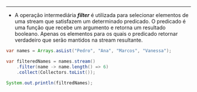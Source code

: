 ___
- A operação intermediária ***filter*** é utilizada para selecionar elementos de uma stream que satisfazem um determinado predicado. O predicado é uma função que recebe um argumento e retorna um resultado booleano. Apenas os elementos para os quais o predicado retornar verdadeiro que serão mantidos na stream resultante.
```java
var names = Arrays.asList("Pedro", "Ana", "Marcos", "Vanessa");

var filteredNames = names.stream()
	.filter(name -> name.length() => 6)
	.collect(Collectors.toList());
	
System.out.println(filtredNames);	
```